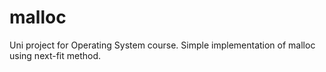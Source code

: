 # malloc
Uni project for Operating System course. Simple implementation of malloc using next-fit method.
